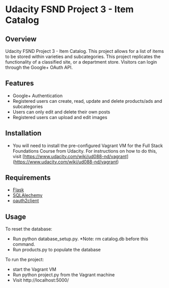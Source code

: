 # Udacity FSND Project 3 - Item Catalog

## Overview
Udacity FSND Project 3 - Item Catalog. This project allows for a list of items to be stored within varieties and subcategories. This project replicates the functionality of a classified site, or a department store. Visitors can login through the Google+ OAuth API.

## Features
- Google+ Authentication
- Registered users can create, read, update and delete products/ads and subcategories 
- Users can only edit and delete their own posts
- Registered users can upload and edit images 

## Installation
* You will need to install the pre-configured Vagrant VM for the Full Stack Foundations Course from Udacity. For instructions on how to do this, visit [https://www.udacity.com/wiki/ud088-nd/vagrant]
(https://www.udacity.com/wiki/ud088-nd/vagrant)

## Requirements
- [Flask](http://flask.pocoo.org/)
- [SQLAlechemy](http://docs.sqlalchemy.org/en/rel_0_8/) 
- [oauth2client](https://github.com/google/oauth2client) 

## Usage
To reset the database:

- Run python database_setup.py. *Note: rm catalog.db before this command. 
- Run products.py to populate the database

To run the project:

- start the Vagrant VM
- Run python project.py from the Vagrant machine
- Visit http://localhost:5000/
